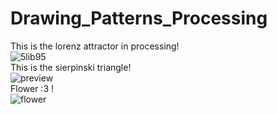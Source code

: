 # Drawing_Patterns_Processing
This is the lorenz attractor in processing!<br>
![5lib95](https://user-images.githubusercontent.com/76165265/131652875-6d31240f-8b6e-4acb-91df-0fe97c2d9d3c.gif)<br>
This is the sierpinski triangle!<br>
![preview](https://i.ibb.co/hBTPBGL/Screenshot-2021-09-01-160749.png)<br>
Flower :3 !<br>
![flower](https://user-images.githubusercontent.com/76165265/132685023-02453f9c-adaf-4342-92b6-4068d8229a54.gif)
